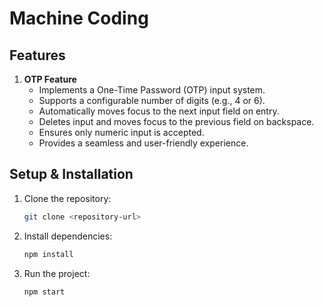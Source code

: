 # Machine Coding

## Features

1. **OTP Feature**
   - Implements a One-Time Password (OTP) input system.
   - Supports a configurable number of digits (e.g., 4 or 6).
   - Automatically moves focus to the next input field on entry.
   - Deletes input and moves focus to the previous field on backspace.
   - Ensures only numeric input is accepted.
   - Provides a seamless and user-friendly experience.


## Setup & Installation
1. Clone the repository:
   ```sh
   git clone <repository-url>
   ```
2. Install dependencies:
   ```sh
   npm install
   ```
3. Run the project:
   ```sh
   npm start
   ```


